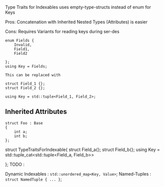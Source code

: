 Type Traits for Indexables uses empty-type-structs instead of enum for Keys

Pros:
Concatenation with Inherited Nested Types (Attributes) is easier

Cons:
Requires Variants for reading keys during ser-des

```
enum Fields {
    Invalid,
    Field1,
    Field2

};
using Key = Fields;
```

```
This can be replaced with

struct Field_1 {};
struct Field_2 {};

using Key = std::tuple<Field_1, Field_2>;
```

## Inherited Attributes

```
struct Foo : Base
{
    int a;
    int b;
};
```

struct TypeTraitsForIndexable<Foo>{
struct Field_a{};
struct Field_b{};
using Key = std::tuple_cat<std::tuple<Field_a, Field_b>>

};
TODO :

Dynamic Indexables : `std::unordered_map<Key, Value>`;
Named-Tuples : `struct NamedTuple { ... }`;
